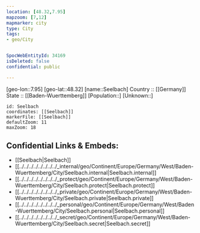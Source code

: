 ```yaml
---
location: [48.32,7.95] 
mapzoom: [7,12] 
mapmarker: city 
type: City
tags:
- geo/City


SpocWebEntityId: 34169
isDeleted: false
confidential: public

---
```

[geo-lon::7.95] 
[geo-lat::48.32] 
[name::Seelbach] 
Country :: [[Germany]]  
State :: [[Baden-Wuerttemberg]] 
[Population::] 
[Unknown::] 


```leaflet
id: Seelbach
coordinates: [[Seelbach]] 
markerFile: [[Seelbach]] 
defaultZoom: 11 
maxZoom: 18
```


## Confidential Links & Embeds: 
- [[Seelbach|Seelbach]]  
- [[../../../../../../../../_internal/geo/Continent/Europe/Germany/West/Baden-Wuerttemberg/City/Seelbach.internal|Seelbach.internal]] 
- [[../../../../../../../../_protect/geo/Continent/Europe/Germany/West/Baden-Wuerttemberg/City/Seelbach.protect|Seelbach.protect]] 
- [[../../../../../../../../_private/geo/Continent/Europe/Germany/West/Baden-Wuerttemberg/City/Seelbach.private|Seelbach.private]] 
- [[../../../../../../../../_personal/geo/Continent/Europe/Germany/West/Baden-Wuerttemberg/City/Seelbach.personal|Seelbach.personal]] 
- [[../../../../../../../../_secret/geo/Continent/Europe/Germany/West/Baden-Wuerttemberg/City/Seelbach.secret|Seelbach.secret]] 
